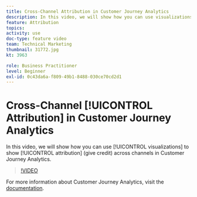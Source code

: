 ```yaml
---
title: Cross-Channel Attribution in Customer Journey Analytics
description: In this video, we will show how you can use visualizations to show attribution (give credit) across channels in Adobe Customer Journey Analytics.
feature: Attribution
topics: 
activity: use
doc-type: feature video
team: Technical Marketing
thumbnail: 31772.jpg
kt: 3963

role: Business Practitioner
level: Beginner
exl-id: 0c43da6a-f809-49b1-8488-030ce70cd2d1
---
```

# Cross-Channel [!UICONTROL Attribution] in Customer Journey Analytics

In this video, we will show how you can use [!UICONTROL visualizations] to show [!UICONTROL attribution] (give credit) across channels in Customer Journey Analytics.

>[!VIDEO](https://video.tv.adobe.com/v/31772/?quality=12)

For more information about Customer Journey Analytics, visit the [documentation](https://docs.adobe.com/content/help/en/analytics-platform/using/cja-landing.html).

